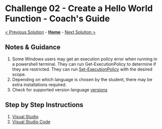 # Challenge 02 - Create a Hello World Function - Coach's Guide 

[< Previous Solution](./Solution-01.md) - **[Home](./README.md)** - [Next Solution >](./Solution-03.md)

## Notes & Guidance

1) Some Windows users may get an execution policy error when running in a powershell terminal.  They can run Get-ExecutionPolicy to determine if they are restricted.  They can run [Set-ExecutionPolicy](https://docs.microsoft.com/en-us/powershell/module/microsoft.powershell.security/set-executionpolicy?view=powershell-7) with the desired scope.
2) Depending on which language is chosen by the student, there may be extra installations required.
3) Check for supported version language [versions](https://docs.microsoft.com/en-us/azure/azure-functions/supported-languages)

## Step by Step Instructions
1) [Visual Studio](https://docs.microsoft.com/en-us/azure/azure-functions/functions-create-your-first-function-visual-studio)
2) [Visual Studio Code](https://docs.microsoft.com/en-us/azure/azure-functions/create-first-function-vs-code-csharp)
